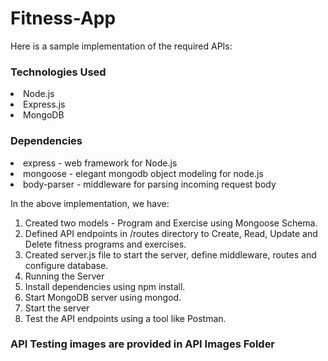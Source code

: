 # Fitness-App

Here is a sample implementation of the required APIs:

<h3>Technologies Used</h3>
  <li>Node.js</li>
  <li>Express.js</li>
  <li>MongoDB</li>

<h3>Dependencies</h3>
 <li>express - web framework for Node.js</li>
 <li>mongoose - elegant mongodb object modeling for node.js</li>
 <li>body-parser - middleware for parsing incoming request body</li>


In the above implementation, we have:

1) Created two models - Program and Exercise using Mongoose Schema.
2) Defined API endpoints in /routes directory to Create, Read, Update and Delete fitness programs and exercises.
3) Created server.js file to start the server, define middleware, routes and configure database.
4) Running the Server
5) Install dependencies using npm install.
6) Start MongoDB server using mongod.
7) Start the server 
8) Test the API endpoints using a tool like Postman.

<h3>API Testing images are provided in API Images Folder
